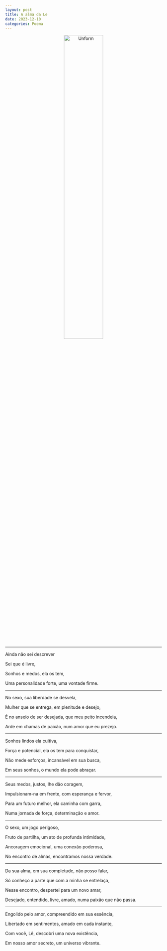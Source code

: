 ```yaml
---
layout: post
title: A alma da Le
date: 2023-12-10
categories: Poema
---
```



<p align="center">
<img src="{{ site.baseurl }}/images/2023-12-09-A-Alma-da-Le.png" 
height="50%" width="50%" alt="Unform" />
</p>

---

Ainda não sei descrever

Sei que é livre,

Sonhos e medos, ela os tem,

Uma personalidade forte, uma vontade firme.

---

No sexo, sua liberdade se desvela,

Mulher que se entrega, em plenitude e desejo,

É no anseio de ser desejada, que meu peito incendeia,

Arde em chamas de paixão, num amor que eu prezejo.

---

Sonhos lindos ela cultiva,

Força e potencial, ela os tem para conquistar,

Não mede esforços, incansável em sua busca,

Em seus sonhos, o mundo ela pode abraçar.

---

Seus medos, justos, lhe dão coragem,

Impulsionam-na em frente, com esperança e fervor,

Para um futuro melhor, ela caminha com garra,

Numa jornada de força, determinação e amor.

---

O sexo, um jogo perigoso,

Fruto de partilha, um ato de profunda intimidade,

Ancoragem emocional, uma conexão poderosa,

No encontro de almas, encontramos nossa verdade.

---

Da sua alma, em sua completude, não posso falar,

Só conheço a parte que com a minha se entrelaça,

Nesse encontro, despertei para um novo amar,

Desejado, entendido, livre, amado, numa paixão que não passa.

---

Engolido pelo amor, compreendido em sua essência,

Libertado em sentimentos, amado em cada instante,

Com você, Lê, descobri uma nova existência,

Em nosso amor secreto, um universo vibrante.


